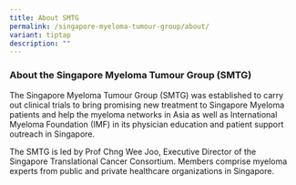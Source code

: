 ```yaml
---
title: About SMTG
permalink: /singapore-myeloma-tumour-group/about/
variant: tiptap
description: ""
---
```

<h3><strong>About the Singapore Myeloma Tumour Group (SMTG)</strong></h3><p>The Singapore Myeloma Tumour Group (SMTG) was established to carry out clinical trials to bring promising new treatment to Singapore Myeloma patients and help the myeloma networks in Asia as well as International Myeloma Foundation (IMF) in its physician education and patient support outreach in Singapore.</p><p>The SMTG is led by Prof Chng Wee Joo, Executive Director of the Singapore Translational Cancer Consortium. Members comprise myeloma experts from public and private healthcare organizations in Singapore.</p>